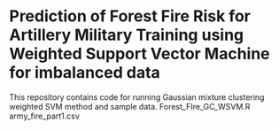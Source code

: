 # Prediction of Forest Fire Risk for Artillery Military Training using Weighted Support Vector Machine for imbalanced data
This repository contains code for running Gaussian mixture clustering weighted SVM method and sample data.
Forest_FIre_GC_WSVM.R
army_fire_part1.csv
